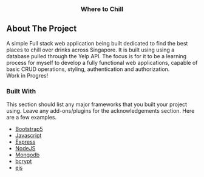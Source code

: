   <h3 align="center">Where to Chill</h3>


<!-- ABOUT THE PROJECT -->
## About The Project

A simple Full stack web application being built dedicated to find the best places to chill over drinks across Singapore. 
It is built using using a database pulled through the Yelp API.
The focus is for it to be a learning process for myself to develop a fully functional web applications, capable of basic CRUD operations, styling, authentication and authorization. 
<br>
Work in Progres!
<br>

### Built With

This section should list any major frameworks that you built your project using. Leave any add-ons/plugins for the acknowledgements section. Here are a few examples.
* [Bootstrap5](https://getbootstrap.com)
* [Javascript](https://javascript.com)
* [Express](https://expressjs.com/)
* [NodeJS](https://nodejs.org)
* [Mongodb](https://mongodb.com)
* [bcrypt](https://www.npmjs.com/package/bcrypt)
* [ejs](https://ejs.co/)

